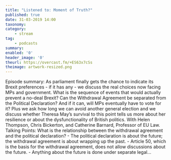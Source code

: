 ```yaml
---
title: "Listened to: Moment of Truth?"
published: true
date: 31-03-2019 14:00
taxonomy:
category:
	- stream
tag:
	- podcasts
summary:
enabled: '0'
header_image: '0'
theurl: https://overcast.fm/+ES63x7cSs
theimage: artwork-resized.png
--- 
```

Episode summary: As parliament finally gets the chance to indicate its Brexit preferences - if it has any - we discuss the real choices now facing MPs and government. What is the sequence of events that would actually prevent a no-deal Brexit? Can the Withdrawal Agreement be separated from the Political Declaration? And if it can, will MPs eventually have to vote for it? Plus we ask how long we can avoid another general election and we discuss whether Theresa May’s survival to this point tells us more about her resilience or about the dysfunctionality of British politics. With Helen Thompson, Chris Bickerton, and Catherine Barnard, Professor of EU Law. Talking Points: What is the relationship between the withdrawal agreement and the political declaration? - The political declaration is about the future; the withdrawal agreement is about wrapping up the past. - Article 50, which is the basis for the withdrawal agreement, does not allow discussions about the future. - Anything about the future is done under separate legal…
